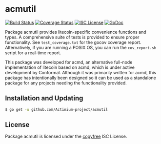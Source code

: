 acmutil
=======

[![Build Status](http://img.shields.io/travis/Actinium-project/acmutil.svg)](https://travis-ci.org/Actinium-project/acmutil) 
[![Coverage Status](http://img.shields.io/coveralls/Actinium-project/acmutil.svg)](https://coveralls.io/r/Actinium-project/acmutil?branch=master) 
[![ISC License](http://img.shields.io/badge/license-ISC-blue.svg)](http://copyfree.org)
[![GoDoc](http://img.shields.io/badge/godoc-reference-blue.svg)](http://godoc.org/github.com/Actinium-project/acmutil)

Package acmutil provides litecoin-specific convenience functions and types.
A comprehensive suite of tests is provided to ensure proper functionality.  See
`test_coverage.txt` for the gocov coverage report.  Alternatively, if you are
running a POSIX OS, you can run the `cov_report.sh` script for a real-time
report.

This package was developed for acmd, an alternative full-node implementation of
litecoin based on acmd, which is under active development by Conformal.
Although it was primarily written for acmd, this package has intentionally been
designed so it can be used as a standalone package for any projects needing the
functionality provided.

## Installation and Updating

```bash
$ go get -u github.com/Actinium-project/acmutil
```

## License

Package acmutil is licensed under the [copyfree](http://copyfree.org) ISC
License.
